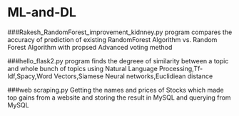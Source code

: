 # ML-and-DL
###Rakesh_RandomForest_improvement_kidnney.py program compares the accuracy of prediction of existing RandomForest Algorithm vs. Random   Forest Algorithm with propsed Advanced voting method  

###hello_flask2.py program finds the degreee of similarity between a topic and whole bunch of topics using Natural Language Processing,Tf-Idf,Spacy,Word Vectors,Siamese Neural networks,Euclidiean distance

###web scraping.py Getting the names and prices of Stocks which made top gains from a website and storing the result in MySQL and querying from MySQL
